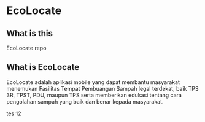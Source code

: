 # EcoLocate

## What is this

EcoLocate repo

## What is EcoLocate

EcoLocate adalah aplikasi mobile yang dapat membantu masyarakat menemukan Fasilitas Tempat Pembuangan Sampah legal terdekat, baik TPS 3R, TPST, PDU, maupun TPS serta memberikan edukasi tentang cara pengolahan sampah yang baik dan benar kepada masyarakat.

tes 12